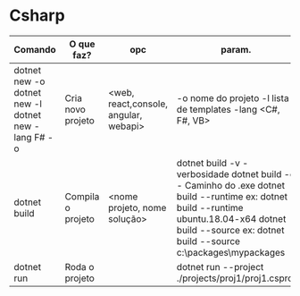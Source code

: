 # Csharp
| Comando                                                                      | O que faz?        | opc                                   | param.                                                                                                                                                                                                                                |
|------------------------------------------------------------------------------|-------------------|---------------------------------------|---------------------------------------------------------------------------------------------------------------------------------------------------------------------------------------------------------------------------------------|
| dotnet new <opc> -o <nome> dotnet new -l dotnet new <opc> -lang F# -o <name> | Cria novo projeto | <web, react,console, angular, webapi> | -o nome do projeto -l lista de templates -lang <C#, F#, VB>                                                                                                                                                                           |
| dotnet build                                                                 | Compila o projeto | <nome projeto, nome solução>          | dotnet build -v - verbosidade  dotnet build -o <path> - Caminho do .exe  dotnet build --runtime <runtime> ex: dotnet build --runtime ubuntu.18.04-x64  dotnet build --source <path>  ex: dotnet build --source c:\packages\mypackages |
| dotnet run                                                                   | Roda o projeto    |                                       | dotnet run --project ./projects/proj1/proj1.csproj                                                                                                                                                                                    |
